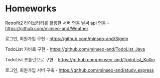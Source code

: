 # Homeworks
Retrofit2 라이브러리를 활용한 서버 연동
날씨 api 연동 - https://github.com/minseo-and/Weather 

로그인, 회원가입 구현 - https://github.com/minseo-and/SignIn

TodoList 자바로 구현 - https://github.com/minseo-and/TodoList_Java

TodoList 코틀린으로 구현 - https://github.com/minseo-and/TodoList_Kotlin

로그인, 회원가입 서버 구축 - https://github.com/minseo-and/study_express
